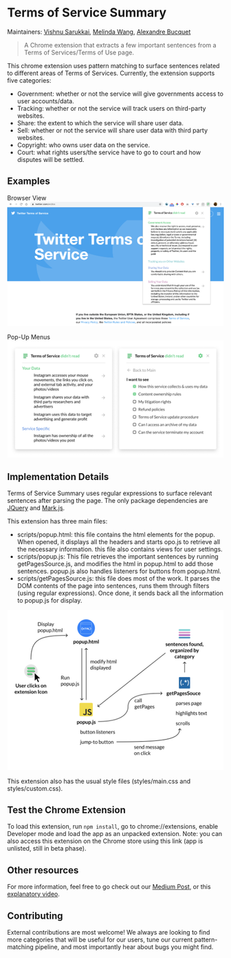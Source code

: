 # Terms of Service Summary

Maintainers: [Vishnu Sarukkai](https://github.com/VSAnimator), [Melinda Wang](https://github.com/melywang),  [Alexandre Bucquet](https://github.com/abucquet)

> A Chrome extension that extracts a few important sentences from a Terms of Services/Terms of Use page.

This chrome extension uses pattern matching to surface sentences related to different areas of Terms of Services. Currently, the extension supports five categories:

- Government: whether or not the service will give governments access to user accounts/data.
- Tracking: whether or not the service will track users on third-party websites.
- Share: the extent to which the service will share user data.
- Sell: whether or not the service will share user data with third party websites.
- Copyright: who owns user data on the service.
- Court: what rights users/the service have to go to court and how disputes will be settled.

## Examples
Browser View
![Browser View](images/browser-view.png)

Pop-Up Menus
![Pop-Up Menus](images/popup-view.png)

## Implementation Details
Terms of Service Summary uses regular expressions to surface relevant sentences after parsing the page. The only package dependencies are [JQuery](https://jquery.com/) and [Mark.js](https://markjs.io/).

This extension has three main files:
- scripts/popup.html: this file contains the html elements for the popup. When opened, it displays all the headers and starts opo.js to retrieve all the necessary information. this file also contains views for user settings.
- scripts/popup.js: This file retrieves the important sentences by running getPagesSource.js, and modifies the html in popup.html to add those sentences. popup.js also handles listeners for buttons from popup.html.
- scripts/getPagesSource.js: this file does most of the work. It parses the DOM contents of the page into sentences, runs them through filters (using regular expressions). Once done, it sends back all the information to popup.js for display.

![Code Breakdown](images/code-flow.png)

This extension also has the usual style files (styles/main.css and styles/custom.css).

## Test the Chrome Extension
To load this extension, run ```npm install```, go to chrome://extensions, enable Developer mode and load the app as an unpacked extension. Note: you can also access this extension on the Chrome store using this link (app is unlisted, still in beta phase).

## Other resources
For more information, feel free to go check out our [Medium Post](https://medium.com/@alexandre_82378/chrome-extension-terms-of-service-summary-beta-e8c6bdf57d9c), or this [explanatory video](https://vimeo.com/425369454).

## Contributing
External contributions are most welcome! We always are looking to find more categories that will be useful for our users, tune our current pattern-matching pipeline, and most importantly hear about bugs you might find. 
